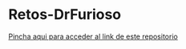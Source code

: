 # Retos-DrFurioso

[Pincha aqui para acceder al link de este repositorio](https://github.com/rnoguer22/Retos-DrFurioso.git)
